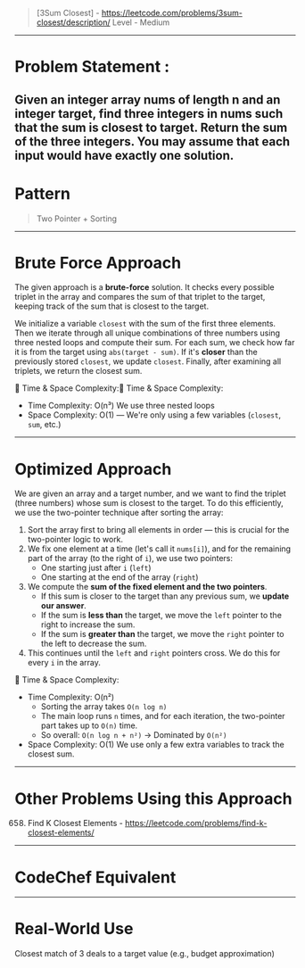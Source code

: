> [3Sum Closest] - https://leetcode.com/problems/3sum-closest/description/
> Level - Medium
--------------------------------------------------------------------------------------------------------------------------------------
# Problem Statement : 

Given an integer array nums of length n and an integer target, find three integers in nums such that the sum is closest to target.
Return the sum of the three integers.
You may assume that each input would have exactly one solution.
--------------------------------------------------------------------------------------------------------------------------------------
# Pattern
> Two Pointer + Sorting
--------------------------------------------------------------------------------------------------------------------------------------
# Brute Force Approach

The given approach is a **brute-force** solution. It checks every possible triplet in the array and compares the sum of that triplet to the target, keeping track of the sum that is closest to the target.

We initialize a variable `closest` with the sum of the first three elements. Then we iterate through all unique combinations of three numbers using three nested loops and compute their sum. For each sum, we check how far it is from the target using `abs(target - sum)`. If it's **closer** than the previously stored `closest`, we update `closest`.
Finally, after examining all triplets, we return the closest sum.

🧠 Time & Space Complexity:🧠 Time & Space Complexity:

* Time Complexity: O(n³) We use three nested loops
* Space Complexity: O(1) — We're only using a few variables (`closest`, `sum`, etc.) 
--------------------------------------------------------------------------------------------------------------------------------------
# Optimized Approach

We are given an array and a target number, and we want to find the triplet (three numbers) whose sum is closest to the target.
To do this efficiently, we use the two-pointer technique after sorting the array:
1. Sort the array first to bring all elements in order — this is crucial for the two-pointer logic to work.
2. We fix one element at a time (let's call it `nums[i]`), and for the remaining part of the array (to the right of `i`), we use two pointers:
   * One starting just after `i` (`left`)
   * One starting at the end of the array (`right`)
3. We compute the **sum of the fixed element and the two pointers**.
   * If this sum is closer to the target than any previous sum, we **update our answer**.
   * If the sum is **less than** the target, we move the `left` pointer to the right to increase the sum.
   * If the sum is **greater than** the target, we move the `right` pointer to the left to decrease the sum.
4. This continues until the `left` and `right` pointers cross. We do this for every `i` in the array.

🧠 Time & Space Complexity:

* Time Complexity: O(n²)
  * Sorting the array takes `O(n log n)`
  * The main loop runs `n` times, and for each iteration, the two-pointer part takes up to `O(n)` time.
  * So overall: `O(n log n + n²)` → Dominated by `O(n²)`
* Space Complexity: O(1) We use only a few extra variables to track the closest sum.
--------------------------------------------------------------------------------------------------------------------------------------
# Other Problems Using this Approach

658. Find K Closest Elements - https://leetcode.com/problems/find-k-closest-elements/
--------------------------------------------------------------------------------------------------------------------------------------
# CodeChef Equivalent

--------------------------------------------------------------------------------------------------------------------------------------
# Real-World Use
Closest match of 3 deals to a target value (e.g., budget approximation)